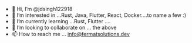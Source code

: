 - 👋 Hi, I’m @jdsingh122918
- 👀 I’m interested in ...Rust, Java, Flutter, React, Docker....to name a few :) 
- 🌱 I’m currently learning ...Rust, Flutter ....
- 💞️ I’m looking to collaborate on ... the above
- 📫 How to reach me ... info@fermatsolutions.dev

<!---
jdsingh122918/jdsingh122918 is a ✨ special ✨ repository because its `README.md` (this file) appears on your GitHub profile.
You can click the Preview link to take a look at your changes.
--->
